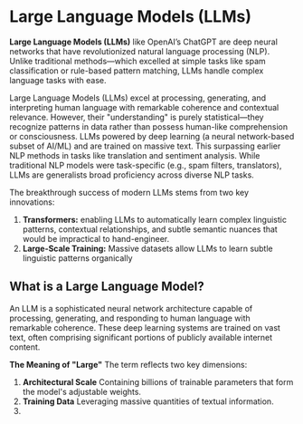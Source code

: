 # Large Language Models (LLMs)

**Large Language Models (LLMs)** like OpenAI’s ChatGPT are deep neural networks that have revolutionized natural language processing (NLP). Unlike traditional methods—which excelled at simple tasks like spam classification or rule-based pattern matching, LLMs handle complex language tasks with ease.  

Large Language Models (LLMs) excel at processing, generating, and interpreting human language with remarkable coherence and contextual relevance. However, their "understanding" is purely statistical—they recognize patterns in data rather than possess human-like comprehension or consciousness. LLMs powered by deep learning (a neural network-based subset of AI/ML) and are trained on massive text. This surpassing earlier NLP methods in tasks like translation and sentiment analysis. While traditional NLP models were task-specific (e.g., spam filters, translators), LLMs are generalists broad proficiency across diverse NLP tasks.  

The breakthrough success of modern LLMs stems from two key innovations:
1. **Transformers:** enabling LLMs to automatically learn complex linguistic patterns, contextual relationships, and subtle semantic nuances that would be impractical to hand-engineer.
2. **Large-Scale Training:** Massive datasets allow LLMs to learn subtle linguistic patterns organically

## What is a Large Language Model?

An LLM is a sophisticated neural network architecture capable of processing, generating, and responding to human language with remarkable coherence. These deep learning systems are trained on vast text, often comprising significant portions of publicly available internet content.  

**The Meaning of "Large"** The term reflects two key dimensions:
1. **Architectural Scale** Containing billions of trainable parameters that form the model's adjustable weights.
2. **Training Data** Leveraging massive quantities of textual information.
3. 
